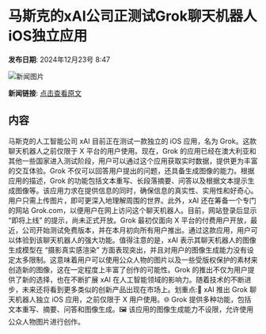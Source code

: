# ​马斯克的xAI公司正测试Grok聊天机器人iOS独立应用

**发布日期**: 2024年12月23号 8:47

![新闻图片](https://pic.chinaz.com/picmap/202311060852081809_0.jpg)

**新闻链接**: [点击查看原文](https://www.aibase.com/zh/news/14193)

## 内容

马斯克的人工智能公司 xAI 目前正在测试一款独立的 iOS 应用，名为 Grok。这款聊天机器人之前仅限于 X 平台的用户使用。现在，Grok 的应用已经在澳大利亚和其他一些国家进入测试阶段，用户可以通过这个应用获取实时数据，提供更为丰富的交互体验。Grok 不仅可以回答用户提出的问题，还具备生成图像的能力。根据应用的描述，Grok 的功能包括文本重写、长段落摘要、问答以及根据文本提示生成图像等。该应用力求在提供信息的同时，确保信息的真实性、实用性和好奇心。用户只需上传图片，即可更深入地理解周围的世界。此外，xAI 还在筹备一个专门的网站 Grok.com，以便用户在网上访问这个聊天机器人。目前，网站登录后显示 “即将上线” 的提示，尚未正式开放。Grok 最初仅面向 X 平台的付费用户开放，最近，公司开始测试免费版本，并在本月初向所有用户推出。通过这款应用，用户可以体验到该聊天机器人的强大功能。值得注意的是，xAI 表示其聊天机器人的图像生成模型在 “摄影真实感渲染” 方面表现突出，并且对用户的图像生成能力没有设定太多限制。这意味着用户可以使用公众人物的图片以及一些受版权保护的素材来创造新的图像，这在一定程度上丰富了创作的可能性。Grok 的推出不仅为用户提供了新的选择，也在不断扩展 xAI 在人工智能领域的影响力。随着技术的不断进步，未来还将看到更多类似的创新产品出现在市场上。划重点:📱 xAI 推出 Grok 聊天机器人独立 iOS 应用，之前仅限于 X 用户使用。🌐 Grok 提供多种功能，包括文本重写、摘要、问答和图像生成。🖼️ 该应用的图像生成能力不设限，允许使用公众人物图片进行创作。

